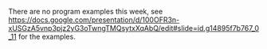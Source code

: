 There are no program examples this week, see https://docs.google.com/presentation/d/100OFR3n-xUSGzA5vnp3pjz2yG3oTwngTMQsytxXqAbQ/edit#slide=id.g14895f7b767_0_11 for the examples.